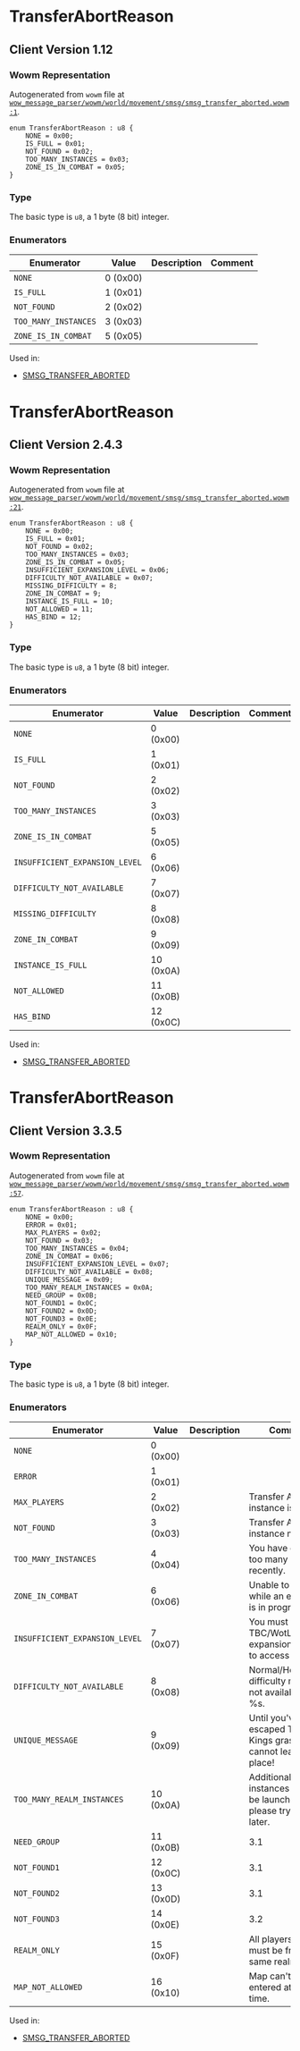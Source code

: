 # TransferAbortReason

## Client Version 1.12

### Wowm Representation

Autogenerated from `wowm` file at [`wow_message_parser/wowm/world/movement/smsg/smsg_transfer_aborted.wowm:1`](https://github.com/gtker/wow_messages/tree/main/wow_message_parser/wowm/world/movement/smsg/smsg_transfer_aborted.wowm#L1).

```rust,ignore
enum TransferAbortReason : u8 {
    NONE = 0x00;
    IS_FULL = 0x01;
    NOT_FOUND = 0x02;
    TOO_MANY_INSTANCES = 0x03;
    ZONE_IS_IN_COMBAT = 0x05;
}
```
### Type
The basic type is `u8`, a 1 byte (8 bit) integer.
### Enumerators
| Enumerator | Value  | Description | Comment |
| --------- | -------- | ----------- | ------- |
| `NONE` | 0 (0x00) |  |  |
| `IS_FULL` | 1 (0x01) |  |  |
| `NOT_FOUND` | 2 (0x02) |  |  |
| `TOO_MANY_INSTANCES` | 3 (0x03) |  |  |
| `ZONE_IS_IN_COMBAT` | 5 (0x05) |  |  |

Used in:
* [SMSG_TRANSFER_ABORTED](smsg_transfer_aborted.md)

# TransferAbortReason

## Client Version 2.4.3

### Wowm Representation

Autogenerated from `wowm` file at [`wow_message_parser/wowm/world/movement/smsg/smsg_transfer_aborted.wowm:21`](https://github.com/gtker/wow_messages/tree/main/wow_message_parser/wowm/world/movement/smsg/smsg_transfer_aborted.wowm#L21).

```rust,ignore
enum TransferAbortReason : u8 {
    NONE = 0x00;
    IS_FULL = 0x01;
    NOT_FOUND = 0x02;
    TOO_MANY_INSTANCES = 0x03;
    ZONE_IS_IN_COMBAT = 0x05;
    INSUFFICIENT_EXPANSION_LEVEL = 0x06;
    DIFFICULTY_NOT_AVAILABLE = 0x07;
    MISSING_DIFFICULTY = 8;
    ZONE_IN_COMBAT = 9;
    INSTANCE_IS_FULL = 10;
    NOT_ALLOWED = 11;
    HAS_BIND = 12;
}
```
### Type
The basic type is `u8`, a 1 byte (8 bit) integer.
### Enumerators
| Enumerator | Value  | Description | Comment |
| --------- | -------- | ----------- | ------- |
| `NONE` | 0 (0x00) |  |  |
| `IS_FULL` | 1 (0x01) |  |  |
| `NOT_FOUND` | 2 (0x02) |  |  |
| `TOO_MANY_INSTANCES` | 3 (0x03) |  |  |
| `ZONE_IS_IN_COMBAT` | 5 (0x05) |  |  |
| `INSUFFICIENT_EXPANSION_LEVEL` | 6 (0x06) |  |  |
| `DIFFICULTY_NOT_AVAILABLE` | 7 (0x07) |  |  |
| `MISSING_DIFFICULTY` | 8 (0x08) |  |  |
| `ZONE_IN_COMBAT` | 9 (0x09) |  |  |
| `INSTANCE_IS_FULL` | 10 (0x0A) |  |  |
| `NOT_ALLOWED` | 11 (0x0B) |  |  |
| `HAS_BIND` | 12 (0x0C) |  |  |

Used in:
* [SMSG_TRANSFER_ABORTED](smsg_transfer_aborted.md)

# TransferAbortReason

## Client Version 3.3.5

### Wowm Representation

Autogenerated from `wowm` file at [`wow_message_parser/wowm/world/movement/smsg/smsg_transfer_aborted.wowm:57`](https://github.com/gtker/wow_messages/tree/main/wow_message_parser/wowm/world/movement/smsg/smsg_transfer_aborted.wowm#L57).

```rust,ignore
enum TransferAbortReason : u8 {
    NONE = 0x00;
    ERROR = 0x01;
    MAX_PLAYERS = 0x02;
    NOT_FOUND = 0x03;
    TOO_MANY_INSTANCES = 0x04;
    ZONE_IN_COMBAT = 0x06;
    INSUFFICIENT_EXPANSION_LEVEL = 0x07;
    DIFFICULTY_NOT_AVAILABLE = 0x08;
    UNIQUE_MESSAGE = 0x09;
    TOO_MANY_REALM_INSTANCES = 0x0A;
    NEED_GROUP = 0x0B;
    NOT_FOUND1 = 0x0C;
    NOT_FOUND2 = 0x0D;
    NOT_FOUND3 = 0x0E;
    REALM_ONLY = 0x0F;
    MAP_NOT_ALLOWED = 0x10;
}
```
### Type
The basic type is `u8`, a 1 byte (8 bit) integer.
### Enumerators
| Enumerator | Value  | Description | Comment |
| --------- | -------- | ----------- | ------- |
| `NONE` | 0 (0x00) |  |  |
| `ERROR` | 1 (0x01) |  |  |
| `MAX_PLAYERS` | 2 (0x02) |  | Transfer Aborted: instance is full |
| `NOT_FOUND` | 3 (0x03) |  | Transfer Aborted: instance not found |
| `TOO_MANY_INSTANCES` | 4 (0x04) |  | You have entered too many instances recently. |
| `ZONE_IN_COMBAT` | 6 (0x06) |  | Unable to zone in while an encounter is in progress. |
| `INSUFFICIENT_EXPANSION_LEVEL` | 7 (0x07) |  | You must have TBC/WotLK expansion installed to access this area. |
| `DIFFICULTY_NOT_AVAILABLE` | 8 (0x08) |  | Normal/Heroic/Epic difficulty mode is not available for %s. |
| `UNIQUE_MESSAGE` | 9 (0x09) |  | Until you've escaped The Lich Kings grasp, you cannot leave this place! |
| `TOO_MANY_REALM_INSTANCES` | 10 (0x0A) |  | Additional instances cannot be launched, please try again later. |
| `NEED_GROUP` | 11 (0x0B) |  | 3.1 |
| `NOT_FOUND1` | 12 (0x0C) |  | 3.1 |
| `NOT_FOUND2` | 13 (0x0D) |  | 3.1 |
| `NOT_FOUND3` | 14 (0x0E) |  | 3.2 |
| `REALM_ONLY` | 15 (0x0F) |  | All players on party must be from the same realm. |
| `MAP_NOT_ALLOWED` | 16 (0x10) |  | Map can't be entered at this time. |

Used in:
* [SMSG_TRANSFER_ABORTED](smsg_transfer_aborted.md)

